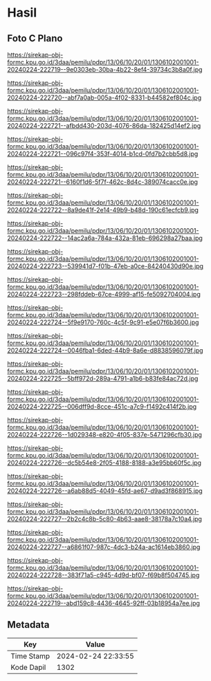 # Hasil

## Foto C Plano

https://sirekap-obj-formc.kpu.go.id/3daa/pemilu/pdpr/13/06/10/20/01/1306102001001-20240224-222719--9e0303eb-30ba-4b22-8ef4-39734c3b8a0f.jpg

https://sirekap-obj-formc.kpu.go.id/3daa/pemilu/pdpr/13/06/10/20/01/1306102001001-20240224-222720--abf7a0ab-005a-4f02-8331-b44582ef804c.jpg

https://sirekap-obj-formc.kpu.go.id/3daa/pemilu/pdpr/13/06/10/20/01/1306102001001-20240224-222721--afbdd430-203d-4076-86da-182425d14ef2.jpg

https://sirekap-obj-formc.kpu.go.id/3daa/pemilu/pdpr/13/06/10/20/01/1306102001001-20240224-222721--096c97f4-353f-4014-b1cd-0fd7b2cbb5d8.jpg

https://sirekap-obj-formc.kpu.go.id/3daa/pemilu/pdpr/13/06/10/20/01/1306102001001-20240224-222721--6160f1d6-5f7f-462c-8d4c-389074cacc0e.jpg

https://sirekap-obj-formc.kpu.go.id/3daa/pemilu/pdpr/13/06/10/20/01/1306102001001-20240224-222722--8a9de41f-2e14-49b9-b48d-190c61ecfcb9.jpg

https://sirekap-obj-formc.kpu.go.id/3daa/pemilu/pdpr/13/06/10/20/01/1306102001001-20240224-222722--14ac2a6a-784a-432a-81eb-696298a27baa.jpg

https://sirekap-obj-formc.kpu.go.id/3daa/pemilu/pdpr/13/06/10/20/01/1306102001001-20240224-222723--539941d7-f01b-47eb-a0ce-84240430d90e.jpg

https://sirekap-obj-formc.kpu.go.id/3daa/pemilu/pdpr/13/06/10/20/01/1306102001001-20240224-222723--298fddeb-67ce-4999-af15-fe5092704004.jpg

https://sirekap-obj-formc.kpu.go.id/3daa/pemilu/pdpr/13/06/10/20/01/1306102001001-20240224-222724--5f9e9170-760c-4c5f-9c91-e5e07f6b3600.jpg

https://sirekap-obj-formc.kpu.go.id/3daa/pemilu/pdpr/13/06/10/20/01/1306102001001-20240224-222724--0046fba1-6ded-44b9-8a6e-d8838596079f.jpg

https://sirekap-obj-formc.kpu.go.id/3daa/pemilu/pdpr/13/06/10/20/01/1306102001001-20240224-222725--5bff972d-289a-4791-a1b6-b83fe84ac72d.jpg

https://sirekap-obj-formc.kpu.go.id/3daa/pemilu/pdpr/13/06/10/20/01/1306102001001-20240224-222725--006dff9d-8cce-451c-a7c9-f1492c414f2b.jpg

https://sirekap-obj-formc.kpu.go.id/3daa/pemilu/pdpr/13/06/10/20/01/1306102001001-20240224-222726--1d029348-e820-4f05-837e-5471296cfb30.jpg

https://sirekap-obj-formc.kpu.go.id/3daa/pemilu/pdpr/13/06/10/20/01/1306102001001-20240224-222726--dc5b54e8-2f05-4188-8188-a3e95bb60f5c.jpg

https://sirekap-obj-formc.kpu.go.id/3daa/pemilu/pdpr/13/06/10/20/01/1306102001001-20240224-222726--a6ab88d5-4049-45fd-ae67-d9ad3f868915.jpg

https://sirekap-obj-formc.kpu.go.id/3daa/pemilu/pdpr/13/06/10/20/01/1306102001001-20240224-222727--2b2c4c8b-5c80-4b63-aae8-38178a7c10a4.jpg

https://sirekap-obj-formc.kpu.go.id/3daa/pemilu/pdpr/13/06/10/20/01/1306102001001-20240224-222727--a6861f07-987c-4dc3-b24a-ac1614eb3860.jpg

https://sirekap-obj-formc.kpu.go.id/3daa/pemilu/pdpr/13/06/10/20/01/1306102001001-20240224-222728--383f71a5-c945-4d9d-bf07-f69b8f504745.jpg

https://sirekap-obj-formc.kpu.go.id/3daa/pemilu/pdpr/13/06/10/20/01/1306102001001-20240224-222719--abd159c8-4436-4645-92ff-03b18954a7ee.jpg


## Metadata

| Key        | Value               |
| ---------- | ------------------- |
| Time Stamp | 2024-02-24 22:33:55 |
| Kode Dapil | 1302                |



